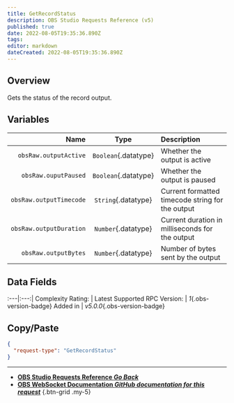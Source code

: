 ```yaml
---
title: GetRecordStatus
description: OBS Studio Requests Reference (v5)
published: true
date: 2022-08-05T19:35:36.890Z
tags: 
editor: markdown
dateCreated: 2022-08-05T19:35:36.890Z
---
```


## Overview
Gets the status of the record output.

## Variables
Name | Type | Description | 
----:|:---------:|:------------|
`obsRaw.outputActive` | `Boolean`{.datatype} | Whether the output is active
`obsRaw.ouputPaused` | `Boolean`{.datatype} | Whether the output is paused
`obsRaw.outputTimecode` | `String`{.datatype} | Current formatted timecode string for the output
`obsRaw.outputDuration` | `Number`{.datatype} | Current duration in milliseconds for the output
`obsRaw.outputBytes` | `Number`{.datatype} | Number of bytes sent by the output

## Data Fields
:---|:---:|
Complexity Rating: | <span class="stars stars--2"></span>
Latest Supported RPC Version: | *1*{.obs-version-badge}
Added in | *v5.0.0*{.obs-version-badge}

## Copy/Paste
```json
{
  "request-type": "GetRecordStatus"
}
```

---

- [<i class="mdi mdi-chevron-left"></i>**OBS Studio Requests Reference *Go Back***](/en/Broadcasters/OBS/Requests)
- [<i class="mdi mdi-github"></i> **OBS WebSocket Documentation *GitHub documentation for this request***](https://github.com/obsproject/obs-websocket/blob/master/docs/generated/protocol.md#getrecordstatus)
{.btn-grid .my-5}